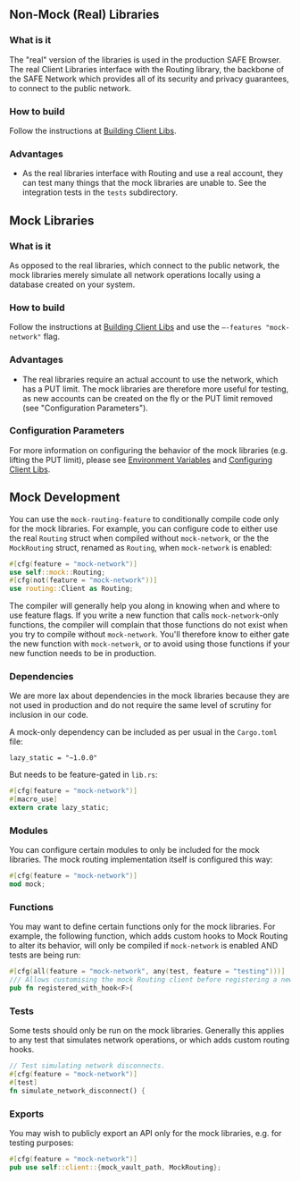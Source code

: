 ## Non-Mock (Real) Libraries

### What is it

The "real" version of the libraries is used in the production SAFE Browser. The real Client Libraries interface with the Routing library, the backbone of the SAFE Network which provides all of its security and privacy guarantees, to connect to the public network.

### How to build

Follow the instructions at [Building Client Libs](.).

### Advantages

- As the real libraries interface with Routing and use a real account, they can test many things that the mock libraries are unable to. See the integration tests in the `tests` subdirectory.

## Mock Libraries

### What is it

As opposed to the real libraries, which connect to the public network, the mock libraries merely simulate all network operations locally using a database created on your system.

### How to build

Follow the instructions at [Building Client Libs](.) and use the `–-features "mock-network"` flag.

### Advantages

- The real libraries require an actual account to use the network, which has a PUT limit. The mock libraries are therefore more useful for testing, as new accounts can be created on the fly or the PUT limit removed (see "Configuration Parameters").

### Configuration Parameters

For more information on configuring the behavior of the mock libraries (e.g. lifting the PUT limit), please see [Environment Variables](https://docs.rs/safe_core/0.32.0/safe_core/#environment-variables) and [Configuring Client Libs](./Configuring-Client-Libs).

## Mock Development

You can use the `mock-routing-feature` to conditionally compile code only for the mock libraries. For example, you can configure code to either use the real `Routing` struct when compiled without `mock-network`, or the the `MockRouting` struct, renamed as `Routing`, when `mock-network` is enabled:

```rust
#[cfg(feature = "mock-network")]
use self::mock::Routing;
#[cfg(not(feature = "mock-network"))]
use routing::Client as Routing;
```

The compiler will generally help you along in knowing when and where to use feature flags. If you write a new function that calls `mock-network`-only functions, the compiler will complain that those functions do not exist when you try to compile without `mock-network`. You'll therefore know to either gate the new function with `mock-network`, or to avoid using those functions if your new function needs to be in production.

### Dependencies

We are more lax about dependencies in the mock libraries because they are not used in production and do not require the same level of scrutiny for inclusion in our code.

A mock-only dependency can be included as per usual in the `Cargo.toml` file:

`lazy_static = "~1.0.0"`

But needs to be feature-gated in `lib.rs`:

```rust
#[cfg(feature = "mock-network")]
#[macro_use]
extern crate lazy_static;
```

### Modules

You can configure certain modules to only be included for the mock libraries. The mock routing implementation itself is configured this way:

```rust
#[cfg(feature = "mock-network")]
mod mock;
```

### Functions

You may want to define certain functions only for the mock libraries. For example, the following function, which adds custom hooks to Mock Routing to alter its behavior, will only be compiled if `mock-network` is enabled AND tests are being run:

```rust
#[cfg(all(feature = "mock-network", any(test, feature = "testing")))]
/// Allows customising the mock Routing client before registering a new account
pub fn registered_with_hook<F>(
```

### Tests

Some tests should only be run on the mock libraries. Generally this applies to any test that simulates network operations, or which adds custom routing hooks.

```rust
// Test simulating network disconnects.
#[cfg(feature = "mock-network")]
#[test]
fn simulate_network_disconnect() {
```

### Exports

You may wish to publicly export an API only for the mock libraries, e.g. for testing purposes:

```rust
#[cfg(feature = "mock-network")]
pub use self::client::{mock_vault_path, MockRouting};
```
